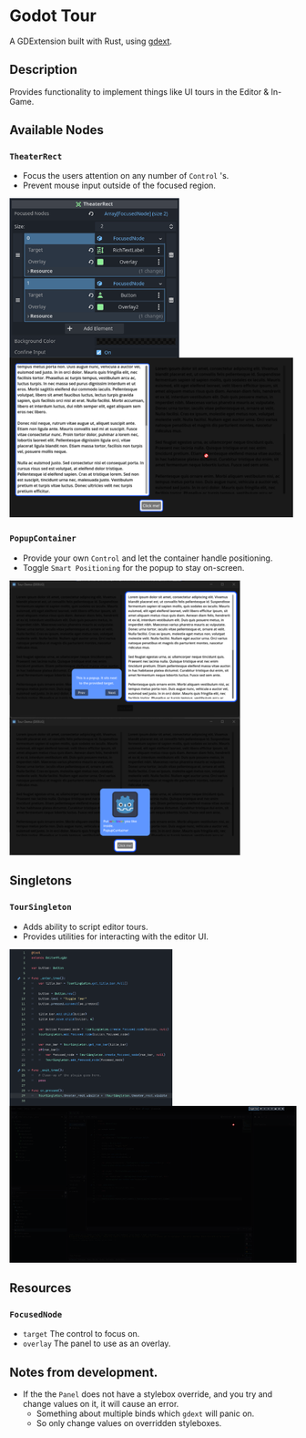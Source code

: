 # Godot Tour
A GDExtension built with Rust, using [gdext](https://github.com/godot-rust/gdext).

## Description
Provides functionality to implement things like UI tours in the Editor & In-Game.

## Available Nodes
### `TheaterRect`

- Focus the users attention on any number of `Control` 's.
- Prevent mouse input outside of the focused region.

<img src="docs/images/TheaterRect-Inspector.png" height="280px" align="left">
<img src="docs/images/TheaterRect.png" height="280px">

### `PopupContainer`

- Provide your own `Control` and let the container handle positioning.
- Toggle `Smart Positioning` for the popup to stay on-screen.

<img src="docs/images/PopupContainer.png" width="405px" align="left">
<img src="docs/images/PopupContainer2.png" width="405px">

## Singletons
### `TourSingleton`
- Adds ability to script editor tours.
- Provides utilities for interacting with the editor UI.

<img src="docs/images/CustomTour-EditorPlugin.png" height="275px" align="left">
<img src="docs/images/CustomTour.png" height="275px">

## Resources
### `FocusedNode`
- `target` The control to focus on.
- `overlay` The panel to use as an overlay.

## Notes from development.
- If the the `Panel` does not have a stylebox override, and you try and change values on it, it will cause an error.
  - Something about multiple binds which `gdext` will panic on.
  - So only change values on overridden styleboxes.